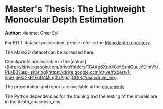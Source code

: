 # Master's Thesis: The Lightweight Monocular Depth Estimation

**Author:** Mehmet Omer Eyi

For KITTI dataset preparation, please refer to the [Monodepth repository](https://github.com/nianticlabs/monodepth2).

The [Make3D dataset](http://make3d.cs.cornell.edu/data.html) can be accessed here.

Checkpoints are available in the [chkps]([https://drive.google.com/drive/folders/1GAAg6Xuo40oYEsniGuuuYDjmV5iPLaB3?usp=sharing](https://drive.google.com/drive/folders/1-smHjqesz2kR1EoDAMLq0UPjgcgGOlKr?usp=drive_link).

The presentation and report are available in the [documents](https://drive.google.com/drive/folders/1GAAg6Xuo40oYEsniGuuuYDjmV5iPLaB3?usp=sharing)

The Python dependencies for the training and the testing of the models are in the depth_anaconda_env.
